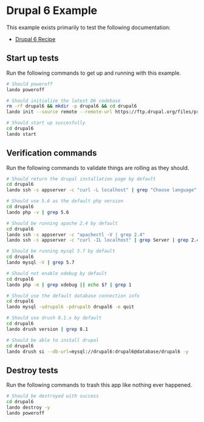 Drupal 6 Example
================

This example exists primarily to test the following documentation:

* [Drupal 6 Recipe](https://docs.devwithlando.io/tutorials/drupal6.html)

Start up tests
--------------

Run the following commands to get up and running with this example.

```bash
# Should poweroff
lando poweroff

# Should initialize the latest D6 codebase
rm -rf drupal6 && mkdir -p drupal6 && cd drupal6
lando init --source remote --remote-url https://ftp.drupal.org/files/projects/drupal-6.38.tar.gz --remote-options="--strip-components 1" --recipe drupal6 --webroot . --name lando-drupal6

# Should start up succesfully
cd drupal6
lando start
```

Verification commands
---------------------

Run the following commands to validate things are rolling as they should.

```bash
# Should return the drupal installation page by default
cd drupal6
lando ssh -s appserver -c "curl -L localhost" | grep "Choose language"

# Should use 5.6 as the default php version
cd drupal6
lando php -v | grep 5.6

# Should be running apache 2.4 by default
cd drupal6
lando ssh -s appserver -c "apachectl -V | grep 2.4"
lando ssh -s appserver -c "curl -IL localhost" | grep Server | grep 2.4

# Should be running mysql 5.7 by default
cd drupal6
lando mysql -V | grep 5.7

# Should not enable xdebug by default
cd drupal6
lando php -m | grep xdebug || echo $? | grep 1

# Should use the default database connection info
cd drupal6
lando mysql -udrupal6 -pdrupal6 drupal6 -e quit

# Should use drush 8.1.x by default
cd drupal6
lando drush version | grep 8.1

# Should be able to install drupal
cd drupal6
lando drush si --db-url=mysql://drupal6:drupal6@database/drupal6 -y
```

Destroy tests
-------------

Run the following commands to trash this app like nothing ever happened.

```bash
# Should be destroyed with success
cd drupal6
lando destroy -y
lando poweroff
```
